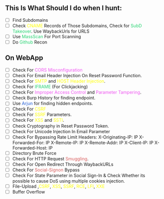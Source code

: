 ## This Is What Should I do when I hunt:
- [ ] Find Subdomains 
- [ ] Check  <span style="color:#ffff00">CNAME</span>  Records of Those Subdomains, Check for <span style="color:#27d371">SubD Takeover</span>. Use WaybackUrls for URLS 
- [ ] Use <span style="color:#27d371">MassScan</span> For Port Scanning 
- [ ] Do <span style="color:#27d371">Github</span> Recon 
## On WebApp 
- [ ] Check For <span style="color:#ee56f0">CORS Misconfiguration </span>
- [ ] Check For Email Header Injection On Reset Password Function. 
- [ ] Check For <span style="color:#ffff00">SMTP</span> and<span style="color:#ffff00"> HOST Header Injection</span>. 
- [ ] Check For <span style="color:#27d371">IFRAME</span> (For Clickjacking) 
- [ ] Check For <span style="color:#ee56f0">Improper Access Control</span> and <span style="color:#ee56f0">Parameter Tampering</span>. 
- [ ] Check Burp History for finding endpoint. 
- [ ] Use <span style="color:#245fd6">Arjun</span> for finding hidden endpoints. 
- [ ] Check For <span style="color:#ffff00">CSRF</span> 
- [ ] Check For <span style="color:#ffff00">SSRF</span> Parameters. 
- [ ] Check For <span style="color:#ffff00">XSS</span> and <span style="color:#ffff00">SSTI</span>. 
- [ ] Check Cryptography in Reset Password Token. 
- [ ] Check For Unicode Injection In Email Parameter 
- [ ] Check For Bypassing Rate Limit Headers: X-Originating-IP: IP X-Forwarded-For: IP X-Remote-IP: IP X-Remote-Addr: IP X-Client-IP: IP X-Forwarded-Host: IP 
- [ ] Directory Brute Force 
- [ ] Check For HTTP Request <span style="color:#d95e5e">Smuggling</span>.
- [ ] Check For Open Redirect Through WaybackURLs 
- [ ] Check For<span style="color:#d95e5e"> Social-Signon </span>Bypass 
- [ ] Check For State Parameter in Social Sign-In & Check Whether its possible to cause DoS using multiple cookies injection. 
- [ ] File-Upload ,<span style="color:#ffff00">CSRF</span>, <span style="color:#ffff00">XSS</span>, <span style="color:#ffff00">SSRF</span>, <span style="color:#ffff00">RCE</span>, <span style="color:#ffff00">LFI</span>, <span style="color:#ffff00">XXE</span> 
- [ ] Buffer Overflow
